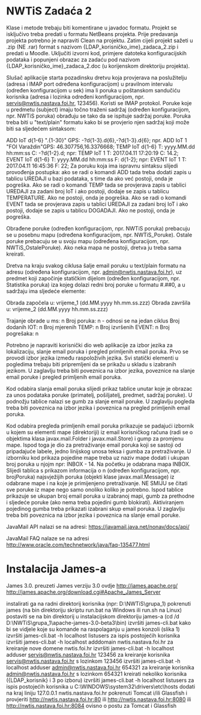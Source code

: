 # NWTiS Zadaća 2

Klase i metode trebaju biti komentirane u javadoc formatu. Projekt se isključivo treba predati u formatu NetBeans projekta. Prije predavanja projekta potrebno je napraviti Clean na projektu. Zatim cijeli projekt sažeti u .zip (NE .rar) format s nazivom {LDAP_korisničko_ime}_zadaca_2.zip i predati u Moodle. Uključiti izvorni kod, primjere datoteka konfiguracijskih podataka i popunjeni obrazac za zadaću pod nazivom {LDAP_korisničko_ime}_zadaca_2.doc (u korijenskom direktoriju projekta).

Slušač aplikacije starta pozadinsku dretvu koja provjerava na poslužitelju (adresa i IMAP port određena konfiguracijom) u pravilnom intervalu (određen konfiguracijom u sek) ima li poruka u poštanskom sandučiću korisnika (adresa i lozinka određeni konfiguracijom, npr. servis@nwtis.nastava.foi.hr, 123456). Koristi se IMAP protokol. Poruke koje u predmetu (subject) imaju točno traženi sadržaj (određen konfiguracijom, npr. NWTiS poruka) obrađuju se tako da se ispituje sadržaj poruke. Poruka treba biti u "text/plain" formatu kako bi se provjerio njen sadržaj koji može biti sa sljedećem sintaksom:

ADD IoT d{1-6} ".{1-30}" GPS: -?d{1-3}.d{6},-?d{1-3}.d{6};
npr. ADD IoT 1 "FOI Varaždin"GPS: 46.307756,16.3376668;
TEMP IoT d{1-6} T: yyyy.MM.dd hh:mm:ss C: -?d{1-2}.d;
npr: TEMP IoT 1 T: 2017.04.11 17:20:19 C: 14.2;
EVENT IoT d{1-6} T: yyyy.MM.dd hh:mm:ss F: d{1-2};
npr: EVENT IoT 1 T: 2017.04.11 16:45:36 F: 22;
Za poruku koja ima ispravnu sintaksu slijedi provođenja postupka: ako se radi o komandi ADD tada treba dodati zapis u tablicu UREDAJI u bazi podataka, s time da ako već postoji, onda je pogreška. Ako se radi o komandi TEMP tada se provjerava zapis u tablici UREDAJI za zadani broj IoT i ako postoji, dodaje se zapis u tablicu TEMPERATURE. Ako ne postoji, onda je pogreška. Ako se radi o komandi EVENT tada se provjerava zapis u tablici UREDAJI za zadani broj IoT i ako postoji, dodaje se zapis u tablicu DOGADAJI. Ako ne postoji, onda je pogreška.

Obrađene poruke (određen konfiguracijom, npr. NWTiS poruka) prebacuju se u posebnu mapu (određena konfiguracijom, npr. NWTiS_Poruke). Ostale poruke prebacuju se u svoju mapu (određena konfiguracijom, npr. NWTiS_OstalePoruke). Ako neka mapa ne postoji, dretva ju treba sama kreirati. 

Dretva na kraju svakog ciklusa šalje email poruku u text/plain formatu na adresu (određena konfiguracijom, npr. admin@nwtis.nastava.foi.hr), uz predmet koji započinje statičkim dijelom (određen konfiguracijom, npr. Statistika poruka) iza kojeg dolazi redni broj poruke u formatu #.##0, a u sadržaju ima sljedeće elemente:

Obrada započela u: vrijeme_1 (dd.MM.yyyy hh.mm.ss.zzz)
Obrada završila u: vrijeme_2 (dd.MM.yyyy hh.mm.ss.zzz) 

Trajanje obrade u ms: n
Broj poruka: n - odnosi se na jedan ciklus
Broj dodanih IOT: n 
Broj mjerenih TEMP: n 
Broj izvršenih EVENT: n 
Broj pogrešaka: n 

Potrebno je napraviti korisnički dio web aplikacije za izbor jezika za lokalizaciju, slanje email poruka i pregled primljenih email poruka. Prvo se provodi izbor jezika između raspoloživih jezika. Svi statički elementi u pogledima trebaju biti pripremljeni da se prikažu u skladu s izabranih jezikom. U zaglavlju treba biti poveznica na izbor jezika, poveznice na slanje email poruke i pregled primljenih email poruka. 

Kod odabira slanja email poruka slijedi prikaz tablice unutar koje je obrazac za unos podataka poruke (primatelj, pošiljatelj, predmet, sadržaj poruke). U podnožju tablice nalazi se gumb za slanje email poruke. U zaglavlju pogleda treba biti poveznica na izbor jezika i poveznica na pregled primljenih email poruka.

Kod odabira pregleda primljenih email poruka prikazuje se padajući izbornik u kojem su elementi mape (direktoriji) iz email korisničkog računa (radi se o objektima klasa javax.mail.Folder i javax.mail.Store) i gump za promjenu mape. Ispod toga je dio za pretraživanje email poruka koji se sastoji od pripadajuće labele, jedno linijskog unosa  teksa i gumba za pretraživanje. U izborniku kod prikaza pojedine mape treba uz naziv mape dodati i ukupan broj poruka u njojm npr: INBOX - 14. Na početku je odabrana mapa INBOX. Slijedi tablica s prikazom informacija o n (određen konfiguracijom, npr. brojPoruka) najsvježijih poruka (objekti klase javax.mail.Message) iz odabrane mape i na koje je primijenjeno pretraživanje. NE SMIJU se čitati sve poruke iz mape nego samo onoliko koliko je potrebno. Ispod tablice prikazuje se ukupan broj email poruka u izabranoj mapi, gumb za prethodne i sljedeće poruke (ako nema treba pojedini gumb blokirati). Aktiviranjem pojedinog gumba treba prikazati izabrani skup email poruka. U zaglavlju treba biti poveznica na izbor jezika i poveznica na slanje email poruke.

 

JavaMail API nalazi se na adresi: https://javamail.java.net/nonav/docs/api/

JavaMail FAQ nalaze se na adresi http://www.oracle.com/technetwork/java/faq-135477.html

# Instalacija James-a
James 3.0.
preuzeti James verziju 3.0 ovdje
http://james.apache.org/
http://james.apache.org/download.cgi#Apache_James_Server 

instalirati ga na radni direktorij korisnika (npr: D:\NWTiS\grupa_1\)
pokrenuti james (na bin direktoriju skriptu run.bat na Windows ili run.sh na Linux)
postaviti se na bin direktorij u instalacijskom direktoriju james-a (cd /d  D:\NWTiS\grupa_1\apache-james-3.0-beta3\bin)
izvršiti james-cli.bat kako bi se vidjele koje su komande na raspolaganju u james konzoli (slika 1)
izvršiti james-cli.bat -h localhost listusers za ispis postojećih korisnika
izvršiti james-cli.bat -h localhost adddomain nwtis.nastava.foi.hr za kreiranje nove domene nwtis.foi.hr
izvršiti james-cli.bat -h localhost adduser servis@nwtis.nastava.foi.hr 123456 za kreiranje korisnika servis@nwtis.nastava.foi.hr s lozinkom 123456
izvršiti james-cli.bat -h localhost adduser admin@nwtis.nastava.foi.hr 654321 za kreiranje korisnika admin@nwtis.nastava.foi.hr s lozinkom 654321
kreirati nekoliko korisnika ({LDAP_korisnik} i 3 po izboru)
izvršiti james-cli.bat -h localhost listusers za ispis postojećih korisnika
u C:\WINDOWS\system32\drivers\etc\hosts dodati na kraj liniju
127.0.0.1       nwtis.nastava.foi.hr
pokrenuti Tomcat i/ili Glassfish i provjeriti http://nwtis.nastava.foi.hr:80 ili http://nwtis.nastava.foi.hr:8080 ili http://nwtis.nastava.foi.hr:8084 ovisno o postu za Tomcat i Glassfish
